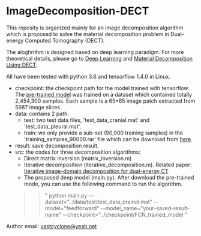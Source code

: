  # ImageDecomposition-DECT

This reposity is organized mainly for an image decomposition algorithm which is proposed to solve the material decomposition problem in Dual-energy Computed Tomography (DECT). <br>

The aloghrithm is designed based on deep learning paradigm. For more theoretical details, please go to [Deep Learning](http://www.deeplearningbook.org/) and [Material Decomposition Using DECT](https://pubs.rsna.org/doi/10.1148/rg.2016150220).<br>
  
All have been tested with python 3.6 and tensorflow 1.4.0 in Linux. <br>
  * checkpoint: the checkpoint path for the model trained with tensorflow. The [pre-trained model](https://pan.baidu.com/s/1r1OTjid2muWWZfxURB8Pjw) was trained on a dataset which contained totally 2,454,300 samples. Each sample is a 65*65 image patch extracted from 5987 image slices.
  * data: contains 2 path.
    * test: two test data files, 'test_data_cranial.mat' and 'test_data_pleural.mat'.
    * train: we only provide a sub-set (90,000 training samples) in the 'training_samples_90000.rar' file which can be download from [here](https://pan.baidu.com/s/1r1OTjid2muWWZfxURB8Pjw). <br>
  * result: save decomposition result.
  * src: the codes for three decomposition algorithms:
    * Direct matrix inversion (matrix_inversion.m)
    * Iterative decomposition (iterative_decomposition.m). Related paper: [Iterative image-domain decomposition for dual-energy CT](https://aapm.onlinelibrary.wiley.com/doi/abs/10.1118/1.4889338)
    * The proposed deep model (main.py). After download the pre-trained mode, you can use the following command to run the algorithm. <br>
    >> " python main.py --dataset="../data/test/test_data_crainal.mat" --model="feedforward" --model_name="your-saved-result-name" --checkpoint="../checkpoint/FCN_trained_model " <br>
    
    
Author email: vastcyclone@yeah.net



